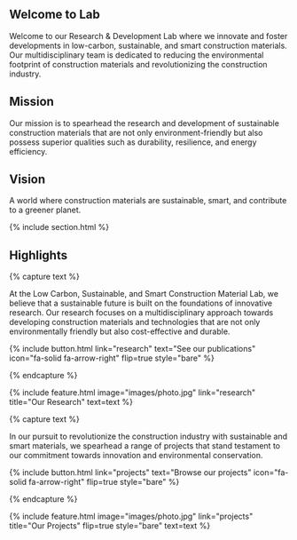 ---
---

## Welcome to Lab
Welcome to our Research &amp; Development Lab where we innovate and foster developments in low-carbon, sustainable, and smart construction materials. Our multidisciplinary team is dedicated to reducing the environmental footprint of construction materials and revolutionizing the construction industry.

## Mission
Our mission is to spearhead the research and development of sustainable construction materials that are not only environment-friendly but also possess superior qualities such as durability, resilience, and energy efficiency.

## Vision
A world where construction materials are sustainable, smart, and contribute to a greener planet.

{% include section.html %}

## Highlights

{% capture text %}

At the Low Carbon, Sustainable, and Smart Construction Material Lab, we believe that a sustainable future is built on the foundations of innovative research. Our research focuses on a multidisciplinary approach towards developing construction materials and technologies that are not only environmentally friendly but also cost-effective and durable.

{%
  include button.html
  link="research"
  text="See our publications"
  icon="fa-solid fa-arrow-right"
  flip=true
  style="bare"
%}

{% endcapture %}

{%
  include feature.html
  image="images/photo.jpg"
  link="research"
  title="Our Research"
  text=text
%}

{% capture text %}

In our pursuit to revolutionize the construction industry with sustainable and smart materials, we spearhead a range of projects that stand testament to our commitment towards innovation and environmental conservation.

{%
  include button.html
  link="projects"
  text="Browse our projects"
  icon="fa-solid fa-arrow-right"
  flip=true
  style="bare"
%}

{% endcapture %}

{%
  include feature.html
  image="images/photo.jpg"
  link="projects"
  title="Our Projects"
  flip=true
  style="bare"
  text=text
%}
